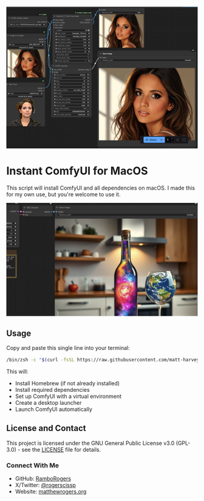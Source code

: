 ![ComfyUI Workflow](comfyui00.png)

# Instant ComfyUI for MacOS

This script will install ComfyUI and all dependencies on macOS.  I made this for my own use, but you're welcome to use it.

![Example Output](comfyui01.png)

## Usage

Copy and paste this single line into your terminal:

```bash
/bin/zsh -c "$(curl -fsSL https://raw.githubusercontent.com/matt-harvey/instant-comfyui/main/instant-comfyui.sh)"
```

This will:
- Install Homebrew (if not already installed)
- Install required dependencies
- Set up ComfyUI with a virtual environment
- Create a desktop launcher
- Launch ComfyUI automatically




## License and Contact

This project is licensed under the GNU General Public License v3.0 (GPL-3.0) - see the [LICENSE](LICENSE) file for details.

### Connect With Me
- GitHub: [RamboRogers](https://github.com/RamboRogers)
- X/Twitter: [@rogerscissp](https://x.com/rogerscissp)
- Website: [matthewrogers.org](https://matthewrogers.org)
